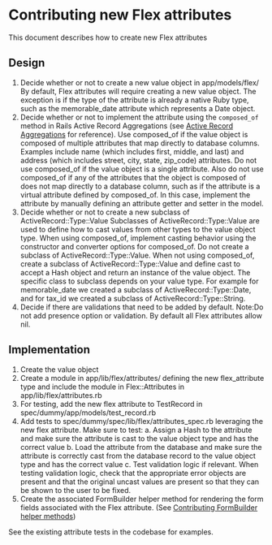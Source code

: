 # Contributing new Flex attributes

This document describes how to create new Flex attributes

## Design

1. Decide whether or not to create a new value object in app/models/flex/
   By default, Flex attributes will require creating a new value object. The exception is if the type of the attribute is already a native Ruby type, such as the memorable_date attribute which represents a Date object.
2. Decide whether or not to implement the attribute using the `composed_of` method in Rails Active Record Aggregations (see [Active Record Aggregations](https://api.rubyonrails.org/classes/ActiveRecord/Aggregations/ClassMethods.html) for reference).
   Use composed_of if the value object is composed of multiple attributes that map directly to database columns. Examples include name (which includes first, middle, and last) and address (which includes street, city, state, zip_code) attributes. Do not use composed_of if the value object is a single attribute. Also do not use composed_of if any of the attributes that the object is composed of does not map directly to a database column, such as if the attribute is a virtual attribute defined by composed_of. In this case, implement the attribute by manually defining an attribute getter and setter in the model.
3. Decide whether or not to create a new subclass of ActiveRecord::Type::Value
   Subclasses of ActiveRecord::Type::Value are used to define how to cast values from other types to the value object type. When using composed_of, implement casting behavior using the constructor and converter options for composed_of. Do not create a subclass of ActiveRecord::Type::Value. When not using composed_of, create a subclass of ActiveRecord::Type::Value and define cast to accept a Hash object and return an instance of the value object. The specific class to subclass depends on your value type. For example for memorable_date we created a subclass of ActiveRecord::Type::Date, and for tax_id we created a subclass of ActiveRecord::Type::String.
4. Decide if there are validations that need to be added by default.
   Note:Do not add presence option or validation. By default all Flex attributes allow nil.

## Implementation

1. Create the value object
2. Create a module in app/lib/flex/attributes/ defining the new flex_attribute type and include the module in Flex::Attributes in app/lib/flex/attributes.rb
3. For testing, add the new flex attribute to TestRecord in spec/dummy/app/models/test_record.rb
4. Add tests to spec/dummy/spec/lib/flex/attributes_spec.rb leveraging the new flex attribute. Make sure to test:
  a. Assign a Hash to the attribute and make sure the attribute is cast to the value object type and has the correct value
  b. Load the attribute from the database and make sure the attribute is correctly cast from the database record to the value object type and has the correct value
  c. Test validation logic if relevant. When testing validation logic, check that the appropriate error objects are present and that the original uncast values are present so that they can be shown to the user to be fixed.
5. Create the associated FormBuilder helper method for rendering the form fields associated with the Flex attribute. (See [Contributing FormBuilder helper methods](/docs/contributing/contributing-form-builder-helper-methods.md))

See the existing attribute tests in the codebase for examples.

